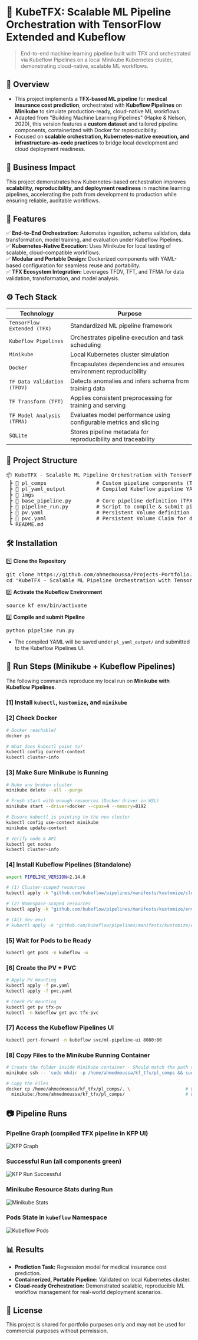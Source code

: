 # 📌 KubeTFX: Scalable ML Pipeline Orchestration with TensorFlow Extended and Kubeflow
> End-to-end machine learning pipeline built with TFX and orchestrated via Kubeflow Pipelines on a local Minikube Kubernetes cluster, demonstrating cloud-native, scalable ML workflows.


## 📖 Overview
- This project implements a **TFX-based ML pipeline** for **medical insurance cost prediction**, orchestrated with **Kubeflow Pipelines** on **Minikube** to simulate production-ready, cloud-native ML workflows.
- Adapted from "Building Machine Learning Pipelines" (Hapke & Nelson, 2020), this version features a **custom dataset** and tailored pipeline components, containerized with Docker for reproducibility.
- Focused on **scalable orchestration, Kubernetes-native execution, and infrastructure-as-code practices** to bridge local development and cloud deployment readiness.


## 🏢 Business Impact
This project demonstrates how Kubernetes-based orchestration improves **scalability, reproducibility, and deployment readiness** in machine learning pipelines, accelerating the path from development to production while ensuring reliable, auditable workflows.


## 🚀 Features
✅ **End-to-End Orchestration:** Automates ingestion, schema validation, data transformation, model training, and evaluation under Kubeflow Pipelines.  
✅ **Kubernetes-Native Execution:** Uses Minikube for local testing of scalable, cloud-compatible workflows.  
✅ **Modular and Portable Design:** Dockerized components with YAML-based configuration for seamless reuse and portability.  
✅ **TFX Ecosystem Integration:** Leverages TFDV, TFT, and TFMA for data validation, transformation, and model analysis.  


## ⚙️ Tech Stack
| Technology                  | Purpose                                                            |
| --------------------------- | ------------------------------------------------------------------ |
| `TensorFlow Extended (TFX)` | Standardized ML pipeline framework                                 |
| `Kubeflow Pipelines`        | Orchestrates pipeline execution and task scheduling                |
| `Minikube`                  | Local Kubernetes cluster simulation                                |
| `Docker`                    | Encapsulates dependencies and ensures environment reproducibility  |
| `TF Data Validation (TFDV)` | Detects anomalies and infers schema from training data             |
| `TF Transform (TFT)`        | Applies consistent preprocessing for training and serving          |
| `TF Model Analysis (TFMA)`  | Evaluates model performance using configurable metrics and slicing |
| `SQLite`                    | Stores pipeline metadata for reproducibility and traceability      |


## 📂 Project Structure
<pre>
📦 KubeTFX - Scalable ML Pipeline Orchestration with TensorFlow Extended and Kubeflow
 ┣ 📂 pl_comps                # Custom pipeline components (TFX modules) 
 ┣ 📂 pl_yaml_output          # Compiled Kubeflow pipeline YAML outputs 
 ┣ 📂 imgs
 ┣ 📜 base_pipeline.py        # Core pipeline definition (TFX DAG) 
 ┣ 📜 pipeline_run.py         # Script to compile & submit pipeline to Kubeflow
 ┣ 📜 pv.yaml                 # Persistent Volume definition for Minikube
 ┣ 📜 pvc.yaml                # Persistent Volume Claim for data storage
 ┗ README.md
</pre>


## 🛠️ Installation
1️⃣ **Clone the Repository**
<pre>
git clone https://github.com/ahmedmoussa/Projects-Portfolio.git
cd 'KubeTFX - Scalable ML Pipeline Orchestration with TensorFlow Extended and Kubeflow'
</pre>

2️⃣ **Activate the Kubeflow Environment**
<pre>
source kf_env/bin/activate
</pre>

3️⃣ **Compile and submit Pipeline**
<pre>
python pipeline_run.py
</pre>
- The compiled YAML will be saved under `pl_yaml_output/` and submitted to the Kubeflow Pipelines UI.


## 🧭 Run Steps (Minikube + Kubeflow Pipelines)

The following commands reproduce my local run on **Minikube with Kubeflow Pipelines**.

### [1] Install `kubectl`, `kustomize`, and `minikube`

### [2] Check Docker
```bash
# Docker reachable?
docker ps                                               

# What does kubectl point to?
kubectl config current-context                          
kubectl cluster-info
```

### [3] Make Sure Minikube is Running
```bash
# Nuke any broken cluster
minikube delete --all --purge

# Fresh start with enough resources (Docker driver in WSL)
minikube start --driver=docker --cpus=4 --memory=8192   

# Ensure kubectl is pointing to the new cluster
kubectl config use-context minikube                     
minikube update-context

# Verify node & API
kubectl get nodes                                       
kubectl cluster-info
```

### [4] Install Kubeflow Pipelines (Standalone)
```bash
export PIPELINE_VERSION=2.14.0

# (1) Cluster-scoped resources
kubectl apply -k "github.com/kubeflow/pipelines/manifests/kustomize/cluster-scoped-resources?ref=$PIPELINE_VERSION"

# (2) Namespace-scoped resources
kubectl apply -k "github.com/kubeflow/pipelines/manifests/kustomize/env/platform-agnostic?ref=$PIPELINE_VERSION"

# (Alt dev env)
# kubectl apply -k "github.com/kubeflow/pipelines/manifests/kustomize/env/dev?ref=$PIPELINE_VERSION"
```

### [5] Wait for Pods to be Ready
```bash
kubectl get pods -n kubeflow -w
```

### [6] Create the PV + PVC
```bash
# Apply PV mounting
kubectl apply -f pv.yaml
kubectl apply -f pvc.yaml

# Check PV mounting
kubectl get pv tfx-pv
kubectl -n kubeflow get pvc tfx-pvc
```

### [7] Access the Kubeflow Pipelines UI
```bash
kubectl port-forward -n kubeflow svc/ml-pipeline-ui 8080:80
```

### [8] Copy Files to the Minikube Running Container
```bash
# Create the folder inside Minikube container - Should match the path specified in the `PV.yaml` and `tfx_pipeline_kubeflow.yaml` files.
minikube ssh -- 'sudo mkdir -p /home/ahmedmoussa/kf_tfx/pl_comps && sudo chown -R docker:docker /home/ahmedmoussa'

# Copy the Files
docker cp /home/ahmedmoussa/kf_tfx/pl_comps/. \                     # Location of pipeline files on your system as in the `pl_comps` folder
  minikube:/home/ahmedmoussa/kf_tfx/pl_comps/                       # Location of pipelines files inside the Minikube container
```

## 📷 Pipeline Runs

### Pipeline Graph (compiled TFX pipeline in KFP UI)

  ![KFP Graph](imgs/pipeline_graph.png)

### Successful Run (all components green)

  ![KFP Run Successful](imgs/succ_run.png)

### Minikube Resource Stats during Run

  ![Minikube Stats](imgs/minikube_stats.png)

### Pods State in `kubeflow` Namespace

  ![Kubeflow Pods](imgs/pods_state.png)


## 📊 Results
- **Prediction Task:** Regression model for medical insurance cost prediction.
- **Containerized, Portable Pipeline:** Validated on local Kubernetes cluster.
- **Cloud-ready Orchestration:** Demonstrated scalable, reproducible ML workflow management for real-world deployment scenarios.


## 📝 License
This project is shared for portfolio purposes only and may not be used for commercial purposes without permission.